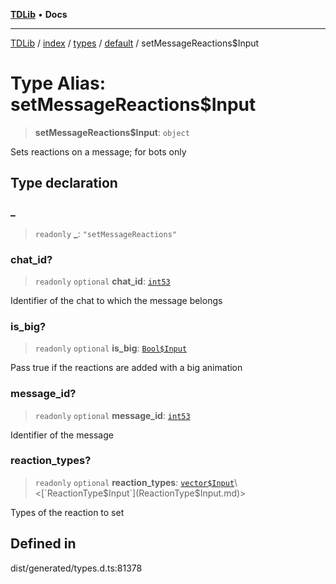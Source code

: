 [**TDLib**](../../../../../../README.md) • **Docs**

***

[TDLib](../../../../../../modules.md) / [index](../../../../../README.md) / [types](../../../README.md) / [default](../README.md) / setMessageReactions$Input

# Type Alias: setMessageReactions$Input

> **setMessageReactions$Input**: `object`

Sets reactions on a message; for bots only

## Type declaration

### \_

> `readonly` **\_**: `"setMessageReactions"`

### chat\_id?

> `readonly` `optional` **chat\_id**: [`int53`](int53-1.md)

Identifier of the chat to which the message belongs

### is\_big?

> `readonly` `optional` **is\_big**: [`Bool$Input`](Bool$Input.md)

Pass true if the reactions are added with a big animation

### message\_id?

> `readonly` `optional` **message\_id**: [`int53`](int53-1.md)

Identifier of the message

### reaction\_types?

> `readonly` `optional` **reaction\_types**: [`vector$Input`](vector$Input.md)\<[`ReactionType$Input`](ReactionType$Input.md)\>

Types of the reaction to set

## Defined in

dist/generated/types.d.ts:81378
